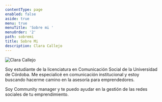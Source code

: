```yaml
---
contentType: page
enabled: false
aside: true
menu: true
menuTitle: 'Sobre mi '
menuOrder: '2'
path: sobremi
title: Sobre Mi
description: Clara Callejo
---
```



![](/assets/foto.jpg "Clara Callejo")

Soy estudiante de la licenciatura en Comunicación Social de la Universidad de Córdoba. Me especialicé en comunicación institucional y estoy buscando hacerme camino en la asesoría para emprendedores.  

Soy Community manager y te puedo ayudar en la gestión de las redes sociales de tu emprendimiento.
